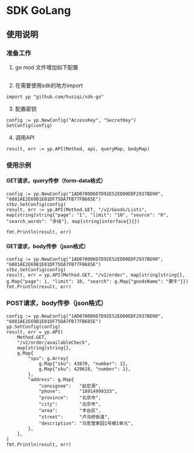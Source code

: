 #  SDK GoLang



## 使用说明

### 准备工作

1. go mod 文件增加如下配置

```golang
```


2. 在需要使用sdk的地方import

```golang
import yp "github.com/husiqi/sdk-go"
```

3. 配置密钥
```golang
config := yp.NewConfig("AccessKey", "SecretKey")
SetConfig(config)
```

4. 调用API
```golang
result, err := yp.API(Method, api, queryMap, bodyMap)
```

### 使用示例

#### GET请求，query传参（form-data格式）

```golang
config := yp.NewConfig("1AD0700D6D7D92E52ED00EDF2937BD90", "6081AE2E69B1E01DF75DA7FB77FB685E")
stbz.SetConfig(config)
result, err := yp.API(Method.GET, "/v2/Goods/Lists", map[string]string{"page": "1", "limit": "10", "source": "0", "search_words": "牙线"}, map[string]interface{}{})

fmt.Println(result, err)

```
#### GET请求，body传参（json格式）
```golang
config := yp.NewConfig("1AD0700D6D7D92E52ED00EDF2937BD90", "6081AE2E69B1E01DF75DA7FB77FB685E")
stbz.SetConfig(config)
result, err = yp.API(Method.GET, "/v2/order", map[string]string{}, g.Map{"page": 1, "limit": 10, "search": g.Map{"goodsName": "蒙牛"}})
fmt.Println(result, err)

```

### POST请求，body传参（json格式）
```golang
config := yp.NewConfig("1AD0700D6D7D92E52ED00EDF2937BD90", "6081AE2E69B1E01DF75DA7FB77FB685E")
yp.SetConfig(config)
result, err = yp.API(
    Method.GET,
    "/v2/order/availableCheck",
    map[string]string{},
    g.Map{
        "spu": g.Array{
            g.Map{"sku": 43870, "number": 1},
            g.Map{"sku": 429618, "number": 1},
        },
        "address": g.Map{
            "consignee":   "赵宏源",
            "phone":       "18914999333",
            "province":    "北京市",
            "city":        "北京市",
            "area":        "丰台区",
            "street":      "卢沟桥街道",
            "description": "马官营家园1号楼1单元",
        },
    },
)
fmt.Println(result, err)

```